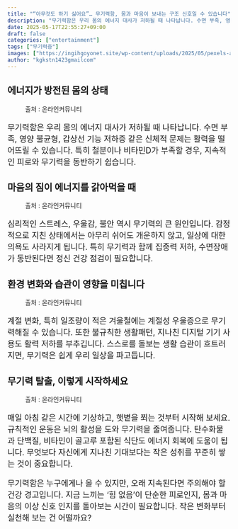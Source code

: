 ```yaml
---
title: "“아무것도 하기 싫어요”… 무기력함, 몸과 마음이 보내는 구조 신호일 수 있습니다"
description: "무기력함은 우리 몸의 에너지 대사가 저하될 때 나타납니다. 수면 부족, 영양 불균형, 갑상선 기능 저하증 같은 신체적 문제는 활력을 떨어뜨릴 수 있습니다. 특히 철분이나 비타민D가 부족할 경우, 지속적인 피로와 무기력을 동반하기 쉽습니다."
date: 2025-05-17T22:55:27+09:00
draft: false
categories: ["entertainment"]
tags: ["무기력증"]
images: ["https://ingihgoyonet.site/wp-content/uploads/2025/05/pexels-artempodrez-6823609-1024x576.jpg", "https://ingihgoyonet.site/wp-content/uploads/2025/05/pexels-shvetsa-4226218-1024x683.jpg", "https://ingihgoyonet.site/wp-content/uploads/2025/05/pexels-cottonbro-6555217-683x1024.jpg", "https://ingihgoyonet.site/wp-content/uploads/2025/05/pexels-itanndy-2399195-683x1024.jpg"]
author: "kgkstn1423gmailcom"
---
```


<h2 >에너지가 방전된 몸의 상태</h2> <figure ><img src="https://ingihgoyonet.site/wp-content/uploads/2025/05/pexels-artempodrez-6823609-1024x576.jpg" alt="" style="aspect-ratio:16/9;object-fit:cover"/><figcaption >출처 : 온라인커뮤니티</figcaption></figure> <p style="font-size:18px">무기력함은 우리 몸의 에너지 대사가 저하될 때 나타납니다. 수면 부족, 영양 불균형, 갑상선 기능 저하증 같은 신체적 문제는 활력을 떨어뜨릴 수 있습니다. 특히 철분이나 비타민D가 부족할 경우, 지속적인 피로와 무기력을 동반하기 쉽습니다.</p> <h2 >마음의 짐이 에너지를 갉아먹을 때</h2> <figure ><img src="https://ingihgoyonet.site/wp-content/uploads/2025/05/pexels-shvetsa-4226218-1024x683.jpg" alt="" style="aspect-ratio:16/9;object-fit:cover"/><figcaption >출처 : 온라인커뮤니티</figcaption></figure> <p style="font-size:18px">심리적인 스트레스, 우울감, 불안 역시 무기력의 큰 원인입니다. 감정적으로 지친 상태에서는 아무리 쉬어도 개운하지 않고, 일상에 대한 의욕도 사라지게 됩니다. 특히 무기력과 함께 집중력 저하, 수면장애가 동반된다면 정신 건강 점검이 필요합니다.</p> <h2 >환경 변화와 습관이 영향을 미칩니다</h2> <figure ><img src="https://ingihgoyonet.site/wp-content/uploads/2025/05/pexels-cottonbro-6555217-683x1024.jpg" alt="" style="aspect-ratio:16/9;object-fit:cover"/><figcaption >출처 : 온라인커뮤니티</figcaption></figure> <p style="font-size:18px">계절 변화, 특히 일조량이 적은 겨울철에는 계절성 우울증으로 무기력해질 수 있습니다. 또한 불규칙한 생활패턴, 지나친 디지털 기기 사용도 활력 저하를 부추깁니다. 스스로를 돌보는 생활 습관이 흐트러지면, 무기력은 쉽게 우리 일상을 파고듭니다.</p> <h2 >무기력 탈출, 이렇게 시작하세요</h2> <figure ><img src="https://ingihgoyonet.site/wp-content/uploads/2025/05/pexels-itanndy-2399195-683x1024.jpg" alt="" style="aspect-ratio:16/9;object-fit:cover"/><figcaption >출처 : 온라인커뮤니티</figcaption></figure> <p style="font-size:18px">매일 아침 같은 시간에 기상하고, 햇볕을 쬐는 것부터 시작해 보세요. 규칙적인 운동은 뇌의 활성을 도와 무기력을 줄여줍니다. 탄수화물과 단백질, 비타민이 골고루 포함된 식단도 에너지 회복에 도움이 됩니다. 무엇보다 자신에게 지나친 기대보다는 작은 성취를 꾸준히 쌓는 것이 중요합니다.</p> <p style="font-size:18px">무기력함은 누구에게나 올 수 있지만, 오래 지속된다면 주의해야 할 건강 경고입니다. 지금 느끼는 ‘힘 없음’이 단순한 피로인지, 몸과 마음의 이상 신호 인지를 돌아보는 시간이 필요합니다. 작은 변화부터 실천해 보는 건 어떨까요?</p>